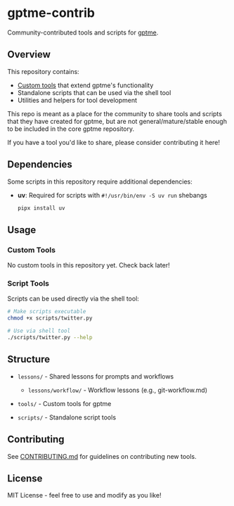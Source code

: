 # gptme-contrib

Community-contributed tools and scripts for [gptme](https://github.com/ErikBjare/gptme).

## Overview

This repository contains:
- [Custom tools](https://gptme.org/docs/custom_tool.html) that extend gptme's functionality
- Standalone scripts that can be used via the shell tool
- Utilities and helpers for tool development

This repo is meant as a place for the community to share tools and scripts that they have created for gptme, but are not general/mature/stable enough to be included in the core gptme repository.

If you have a tool you'd like to share, please consider contributing it here!

## Dependencies

Some scripts in this repository require additional dependencies:

- **uv**: Required for scripts with `#!/usr/bin/env -S uv run` shebangs
  ```bash
  pipx install uv
  ```

## Usage

### Custom Tools

No custom tools in this repository yet. Check back later!

<!--
```python
# In your gptme config:
TOOL_MODULES = "gptme.tools,gptme_contrib.tools"
```
-->

### Script Tools

Scripts can be used directly via the shell tool:

```bash
# Make scripts executable
chmod +x scripts/twitter.py

# Use via shell tool
./scripts/twitter.py --help
```

## Structure

- `lessons/` - Shared lessons for prompts and workflows
  - `lessons/workflow/` - Workflow lessons (e.g., git-workflow.md)

- `tools/` - Custom tools for gptme
- `scripts/` - Standalone script tools

## Contributing

See [CONTRIBUTING.md](./CONTRIBUTING.md) for guidelines on contributing new tools.

## License

MIT License - feel free to use and modify as you like!
